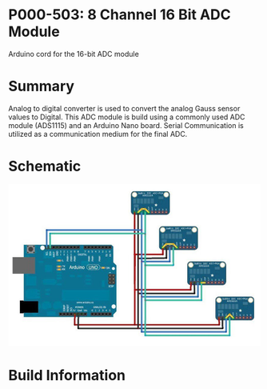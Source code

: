 # P000-503: 8 Channel 16 Bit ADC Module
Arduino cord for the 16-bit ADC module 

# Summary
Analog to digital converter is used to convert the analog Gauss sensor values to Digital. This ADC module is build using a commonly used ADC module (ADS1115) and an Arduino Nano board. Serial Communication is utilized as a communication medium for the final ADC.

# Schematic
![Diagram](assets/app_1.jpg)

# Build Information


